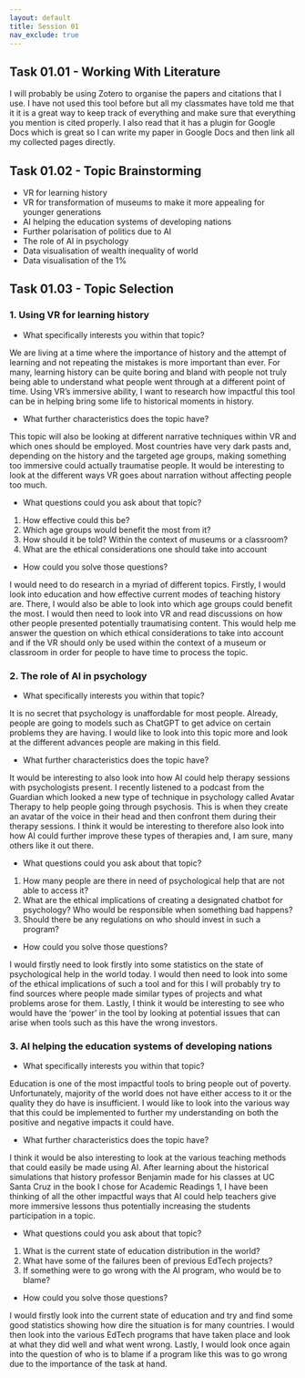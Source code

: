 ```yaml
---
layout: default
title: Session 01
nav_exclude: true
---
```


## **Task 01.01 - Working With Literature**

I will probably be using Zotero to organise the papers and citations that I use. I have not used this tool before but all my classmates have told me that it it is a great way to keep track of everything and make sure that everything you mention is cited properly. I also read that it has a plugin for Google Docs which is great so I can write my paper in Google Docs and then link all my collected pages directly. 

## **Task 01.02 - Topic Brainstorming**

- VR for learning history
- VR for transformation of museums to make it more appealing for younger generations
- AI helping the education systems of developing nations
- Further polarisation of politics due to AI
- The role of AI in psychology
- Data visualisation of wealth inequality of world
- Data visualisation of the 1%

## **Task 01.03 - Topic Selection**

### **1. Using VR for learning history**

- What specifically interests you within that topic?

We are living at a time where the importance of history and the attempt of learning and not repeating the mistakes is more important than ever. For many, learning history can be quite boring and bland with people not truly being able to understand what people went through at a different point of time. Using VR’s immersive ability, I want to research how impactful this tool can be in helping bring some life to historical moments in history. 

- What further characteristics does the topic have?

This topic will also be looking at different narrative techniques within VR and which ones should be employed. Most countries have very dark pasts and, depending on the history and the targeted age groups, making something too immersive could actually traumatise people. It would be interesting to look at the different ways VR goes about narration without affecting people too much. 

- What questions could you ask about that topic?
1. How effective could this be?
2. Which age groups would benefit the most from it? 
3. How should it be told? Within the context of museums or a classroom? 
4. What are the ethical considerations one should take into account

- How could you solve those questions?

I would need to do research in a myriad of different topics. Firstly, I would look into education and how effective current modes of teaching history are. There, I would also be able to look into which age groups could benefit the most. I would then need to look into VR and read discussions on how other people presented potentially traumatising content. This would help me answer the question on which ethical considerations to take into account and if the VR should only be used within the context of a museum or classroom in order for people to have time to process the topic. 

### 2. The role of AI in psychology

- What specifically interests you within that topic?

It is no secret that psychology is unaffordable for most people. Already, people are going to models such as ChatGPT to get advice on certain problems they are having. I would like to look into this topic more and look at the different advances people are making in this field. 

- What further characteristics does the topic have?

It would be interesting to also look into how AI could help therapy sessions with psychologists present. I  recently listened to a podcast from the Guardian which looked a new type of technique in psychology called Avatar Therapy to help people going through psychosis. This is when they create an avatar of the voice in their head and then confront them during their therapy sessions. I think it would be interesting to therefore also look into how AI could further improve these types of therapies and, I am sure, many others like it out there.

- What questions could you ask about that topic?
1. How many people are there in need of psychological help that are not able to access it? 
2. What are the ethical implications of creating a designated chatbot for psychology? Who would be responsible when something bad happens? 
3. Should there be any regulations on who should invest in such a program? 
- How could you solve those questions?

I would firstly need to look firstly into some statistics on the state of psychological help in the world today. I would then need to look into some of the ethical implications of such a tool and for this I will probably try to find sources where people made similar types of projects and what problems arose for them. Lastly, I think it would be interesting to see who would have the ‘power’ in the tool by looking at potential issues that can arise when tools such as this have the wrong investors. 

### 3. AI helping the education systems of developing nations

- What specifically interests you within that topic?

Education is one of the most impactful tools to bring people out of poverty. Unfortunately, majority of the world does not have either access to it or the quality they do have is insufficient. I would like to look into the various way that this could be implemented to further my understanding on both the positive and negative impacts it could have. 

- What further characteristics does the topic have?

I think it would be also interesting to look at the various teaching methods that could easily be made using AI. After learning about the historical simulations that history professor Benjamin made for his classes at UC Santa Cruz in the book I chose for Academic Readings 1, I have been thinking of all the other impactful ways that AI could help teachers give more immersive lessons thus potentially increasing the students participation in a topic.

- What questions could you ask about that topic?
1. What is the current state of education distribution in the world? 
2. What have some of the failures been of previous EdTech projects? 
3. If something were to go wrong with the AI program, who would be to blame? 
- How could you solve those questions?

I would firstly look into the current state of education and try and find some good statistics showing how dire the situation is for many countries. I would then look into the various EdTech programs that have taken place and look at what they did well and what went wrong. Lastly, I would look once again into the question of who is to blame if a program like this was to go wrong due to the importance of the task at hand.